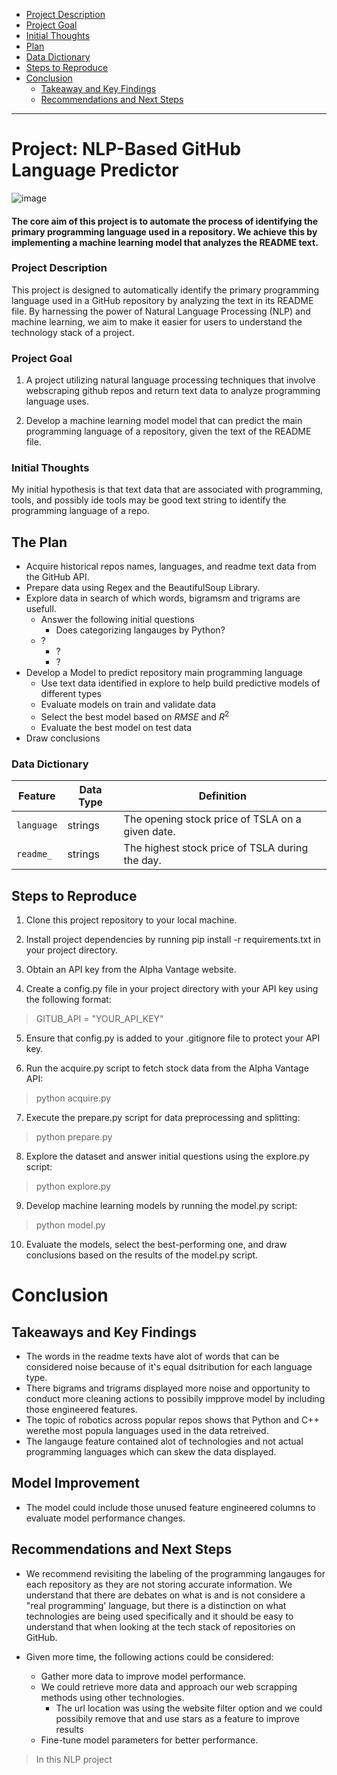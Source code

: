 <!--Created Anchor links to navigate read me better-->

- [Project Description](#project-description)
- [Project Goal](#project-goal)
- [Initial Thoughts](#initial-thoughts)
- [Plan](#the-plan)
- [Data Dictionary](#data-dictionary)
- [Steps to Reproduce](#steps-to-reproduce) 
- [Conclusion](#conclusion)
	- [Takeaway and Key Findings](#takeaways-and-key-findings)
	- [Recommendations and Next Steps](#recommendations-and-next-steps)


----------------------------------

# **Project: NLP-Based GitHub Language Predictor**

![image](https://github.com/Marc-Aradillas/github_nlp_project/assets/106922826/851747ae-b2dd-464c-92e1-626060d7563d)

#### The core aim of this project is to automate the process of identifying the primary programming language used in a repository. We achieve this by implementing a machine learning model that analyzes the README text.

### Project Description

This project is designed to automatically identify the primary programming language used in a GitHub repository by analyzing the text in its README file. By harnessing the power of Natural Language Processing (NLP) and machine learning, we aim to make it easier for users to understand the technology stack of a project.

### Project Goal

1. A project utilizing natural language processing techniques that involve webscraping github repos and return text data to analyze programming language uses.

2. Develop a machine learning model model that can predict the main programming language of a repository, given the text of the README file.

### Initial Thoughts

My initial hypothesis is that text data that are associated with programming, tools, and possibly ide tools may be good text string to identify the programming language of a repo.

## The Plan

* Acquire historical repos names, languages, and readme text data from the GitHub API.
* Prepare data using Regex and the BeautifulSoup Library. 
* Explore data in search of which words, bigramsm and trigrams are usefull.
  * Answer the following initial questions
	* Does categorizing langauges by Python? 
  * ?
 	* ?  
 	* ?
* Develop a Model to predict repository main programming language
  * Use text data identified in explore to help build predictive models of different types
  * Evaluate models on train and validate data
  * Select the best model based on $RMSE$ and $R^2$
  * Evaluate the best model on test data
* Draw conclusions

### Data Dictionary

| **Feature**        | **Data Type** | **Definition**                                       |
|--------------------|---------------|-----------------------------------------------------|
| `language`        | strings         | The opening stock price of TSLA on a given date.    |
| `readme_`        | strings         | The highest stock price of TSLA during the day.    |



## Steps to Reproduce

1. Clone this project repository to your local machine.

2. Install project dependencies by running pip install -r requirements.txt in your project directory.

3. Obtain an API key from the Alpha Vantage website.

4. Create a config.py file in your project directory with your API key using the following format:

> GITUB_API = "YOUR_API_KEY"
 
5. Ensure that config.py is added to your .gitignore file to protect your API key.

6. Run the acquire.py script to fetch stock data from the Alpha Vantage API:

> python acquire.py

7. Execute the prepare.py script for data preprocessing and splitting:

> python prepare.py

8. Explore the dataset and answer initial questions using the explore.py script:

> python explore.py

9. Develop machine learning models by running the model.py script:

> python model.py

10. Evaluate the models, select the best-performing one, and draw conclusions based on the results of the model.py script.


# Conclusion

## Takeaways and Key Findings

- The words in the readme texts have alot of words that can be considered noise because of it's equal dsitribution for each language type.
- There bigrams and trigrams displayed more noise and opportunity to conduct more cleaning actions to possibily impprove model by including those engineered features.
- The topic of robotics across popular repos shows that Python and C++ werethe most popula languages used in the data retreived.
- The langauge feature contained alot of technologies and not actual programming languages which can skew the data displayed.

## Model Improvement
- The model could include those unused feature engineered columns to evaluate model performance changes.

## Recommendations and Next Steps

- We recommend revisiting the labeling of the programming langauges for each repository as they are not storing accurate information. We understand that there are debates on what is and is not considere a "real programming' language, but there is a distinction on what technologies are being used specifically and it should be easy to understand that when looking at the tech stack of repositories on GitHub.

- Given more time, the following actions could be considered:
  - Gather more data to improve model performance.
  - We could retrieve more data and approach our web scrapping methods using other technologies.
    - The url location was using the website filter option and we could possibily remove that and use stars as a feature to improve results
  - Fine-tune model parameters for better performance.


>  In this NLP project

